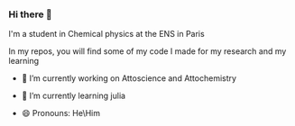 ### Hi there 👋

I'm a student in Chemical physics at the ENS in Paris

In my repos, you will find some of my code I made for my research and my learning

- 🔭 I’m currently working on Attoscience and Attochemistry
- 🌱 I’m currently learning julia
  
- 😄 Pronouns: He\Him
